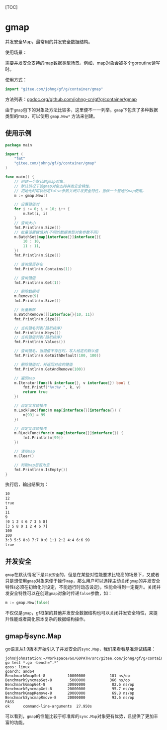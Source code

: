 [TOC]

# gmap

并发安全Map，最常用的并发安全数据结构。

使用场景：

需要并发安全支持的map数据类型场景。例如，map对象会被多个goroutine读写时。

使用方式：
```go
import "gitee.com/johng/gf/g/container/gmap"
```

方法列表：[godoc.org/github.com/johng-cn/gf/g/container/gmap](https://godoc.org/github.com/johng-cn/gf/g/container/gmap)

由于`gmap`包下的对象及方法比较多，这里便不一一列举。`gmap`下包含了多种数据类型的map，可以使用 `gmap.New*` 方法来创建。


## 使用示例
```go
package main

import (
    "fmt"
    "gitee.com/johng/gf/g/container/gmap"
)

func main() {
    // 创建一个默认的gmap对象，
    // 默认情况下该gmap对象支持并发安全特性，
    // 初始化时可以给定false参数关闭并发安全特性，当做一个普通的map使用。
    m := gmap.New()

    // 设置键值对
    for i := 0; i < 10; i++ {
        m.Set(i, i)
    }
    // 查询大小
    fmt.Println(m.Size())
    // 批量设置键值对(不同的数据类型对象参数不同)
    m.BatchSet(map[interface{}]interface{}{
        10 : 10,
        11 : 11,
    })
    fmt.Println(m.Size())

    // 查询是否存在
    fmt.Println(m.Contains(1))

    // 查询键值
    fmt.Println(m.Get(1))

    // 删除数据项
    m.Remove(9)
    fmt.Println(m.Size())

    // 批量删除
    m.BatchRemove([]interface{}{10, 11})
    fmt.Println(m.Size())

    // 当前键名列表(随机排序)
    fmt.Println(m.Keys())
    // 当前键值列表(随机排序)
    fmt.Println(m.Values())

    // 查询键名，当键值不存在时，写入给定的默认值
    fmt.Println(m.GetWithDefault(100, 100))

    // 删除键值对，并返回对应的键值
    fmt.Println(m.GetAndRemove(100))

    // 遍历map
    m.Iterator(func(k interface{}, v interface{}) bool {
        fmt.Printf("%v:%v ", k, v)
        return true
    })

    // 自定义写锁操作
    m.LockFunc(func(m map[interface{}]interface{}) {
        m[99] = 99
    })

    // 自定义读锁操作
    m.RLockFunc(func(m map[interface{}]interface{}) {
        fmt.Println(m[99])
    })

    // 清空map
    m.Clear()

    // 判断map是否为空
    fmt.Println(m.IsEmpty())
}
```

执行后，输出结果为：

```html
10
12
true
1
11
9
[0 1 2 4 6 7 3 5 8]
[3 5 8 0 1 2 4 6 7]
100
100
3:3 5:5 8:8 7:7 0:0 1:1 2:2 4:4 6:6 99
true
```

## 并发安全

`gmap`在默认情况下是`并发安全`的，但是在某些对性能要求比较高的场景下，又或者只是想使用`gmap`对象来便于操作`map`，那么用户可以选择主动关闭`gmap`的并发安全特性(必须在初始化时设定，不能运行时动态设定)，性能会得到一定提升。关闭并发安全特性可以在创建`gmap`对象时传递`false`参数，如：
```go
m := gmap.New(false)
```

不仅仅是`gmap`，gf框架的其他并发安全数据结构也可以关闭并发安全特性，来提升性能或者简化原本复杂的数据结构操作。


## gmap与sync.Map

go语言从1.9版本开始引入了并发安全的`sync.Map`，我们来看看基准测试结果：
```shell
john@johnstation:~/Workspace/Go/GOPATH/src/gitee.com/johng/gf/g/container/gmap$ go test *.go -bench=".*"
goos: linux
goarch: amd64
BenchmarkGmapSet-8        	10000000	       181 ns/op
BenchmarkSyncmapSet-8     	 5000000	       366 ns/op
BenchmarkGmapGet-8        	30000000	        82.6 ns/op
BenchmarkSyncmapGet-8     	20000000	        95.7 ns/op
BenchmarkGmapRemove-8     	20000000	        69.8 ns/op
BenchmarkSyncmapRmove-8   	20000000	        93.6 ns/op
PASS
ok  	command-line-arguments	27.950s
```

可以看到，`gmap`的性能比较于标准库的`sync.Map`对象更有优势，且提供了更加丰富的功能。